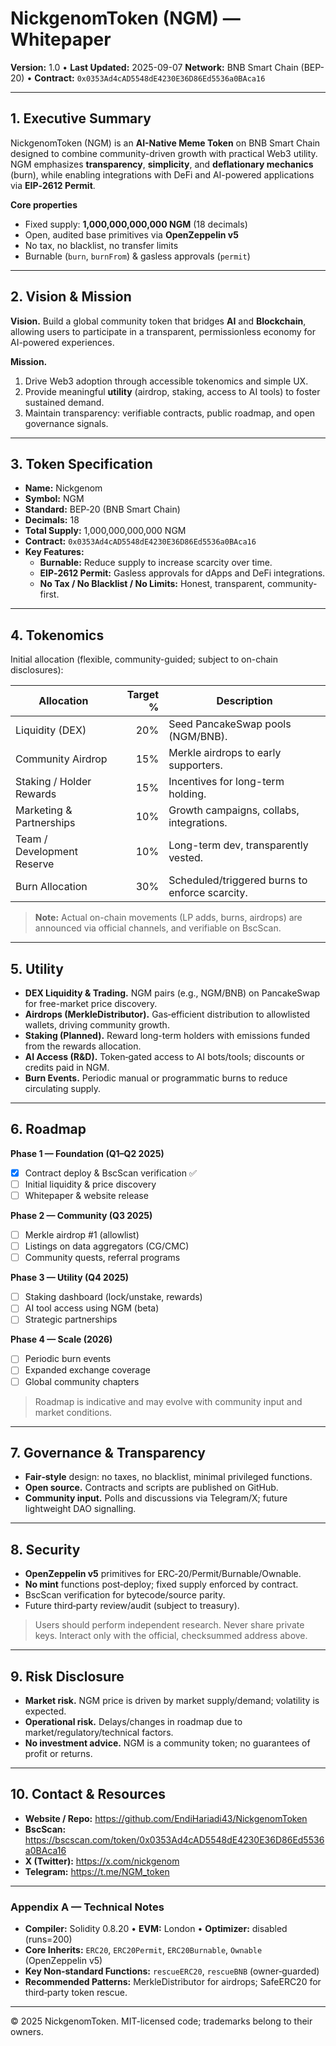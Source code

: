 # NickgenomToken (NGM) — Whitepaper

**Version:** 1.0 • **Last Updated:** 2025-09-07
**Network:** BNB Smart Chain (BEP-20) • **Contract:** `0x0353Ad4cAD5548dE4230E36D86Ed5536a0BAca16`

---

## 1. Executive Summary
NickgenomToken (NGM) is an **AI-Native Meme Token** on BNB Smart Chain designed to combine community-driven growth with practical Web3 utility. NGM emphasizes **transparency**, **simplicity**, and **deflationary mechanics** (burn), while enabling integrations with DeFi and AI-powered applications via **EIP‑2612 Permit**.

**Core properties**
- Fixed supply: **1,000,000,000,000 NGM** (18 decimals)
- Open, audited base primitives via **OpenZeppelin v5**
- No tax, no blacklist, no transfer limits
- Burnable (`burn`, `burnFrom`) & gasless approvals (`permit`)

---

## 2. Vision & Mission
**Vision.** Build a global community token that bridges **AI** and **Blockchain**, allowing users to participate in a transparent, permissionless economy for AI-powered experiences.

**Mission.**
1) Drive Web3 adoption through accessible tokenomics and simple UX.  
2) Provide meaningful **utility** (airdrop, staking, access to AI tools) to foster sustained demand.  
3) Maintain transparency: verifiable contracts, public roadmap, and open governance signals.  

---

## 3. Token Specification
- **Name:** Nickgenom
- **Symbol:** NGM
- **Standard:** BEP‑20 (BNB Smart Chain)
- **Decimals:** 18
- **Total Supply:** 1,000,000,000,000 NGM
- **Contract:** `0x0353Ad4cAD5548dE4230E36D86Ed5536a0BAca16`
- **Key Features:**
  - **Burnable:** Reduce supply to increase scarcity over time.
  - **EIP‑2612 Permit:** Gasless approvals for dApps and DeFi integrations.
  - **No Tax / No Blacklist / No Limits:** Honest, transparent, community-first.

---

## 4. Tokenomics
Initial allocation (flexible, community-guided; subject to on-chain disclosures):

| Allocation                      | Target % | Description |
|---------------------------------|---------:|-------------|
| Liquidity (DEX)                 | 20%      | Seed PancakeSwap pools (NGM/BNB). |
| Community Airdrop               | 15%      | Merkle airdrops to early supporters. |
| Staking / Holder Rewards        | 15%      | Incentives for long-term holding. |
| Marketing & Partnerships        | 10%      | Growth campaigns, collabs, integrations. |
| Team / Development Reserve      | 10%      | Long-term dev, transparently vested. |
| Burn Allocation                 | 30%      | Scheduled/triggered burns to enforce scarcity. |

> **Note:** Actual on-chain movements (LP adds, burns, airdrops) are announced via official channels, and verifiable on BscScan.

---

## 5. Utility
- **DEX Liquidity & Trading.** NGM pairs (e.g., NGM/BNB) on PancakeSwap for free-market price discovery.  
- **Airdrops (MerkleDistributor).** Gas‑efficient distribution to allowlisted wallets, driving community growth.  
- **Staking (Planned).** Reward long-term holders with emissions funded from the rewards allocation.  
- **AI Access (R&D).** Token‑gated access to AI bots/tools; discounts or credits paid in NGM.  
- **Burn Events.** Periodic manual or programmatic burns to reduce circulating supply.  

---

## 6. Roadmap

**Phase 1 — Foundation (Q1–Q2 2025)**  
- [x] Contract deploy & BscScan verification ✅ <!-- ROADMAP:VERIFY -->
- [ ] Initial liquidity & price discovery <!-- ROADMAP:LIQ -->
- [ ] Whitepaper & website release <!-- ROADMAP:WHITEPAPER -->

**Phase 2 — Community (Q3 2025)**  
- [ ] Merkle airdrop #1 (allowlist) <!-- ROADMAP:AIRDROP -->
- [ ] Listings on data aggregators (CG/CMC) <!-- ROADMAP:LISTINGS -->
- [ ] Community quests, referral programs <!-- ROADMAP:QUESTS -->

**Phase 3 — Utility (Q4 2025)**  
- [ ] Staking dashboard (lock/unstake, rewards) <!-- ROADMAP:STAKING -->
- [ ] AI tool access using NGM (beta) <!-- ROADMAP:AI -->
- [ ] Strategic partnerships <!-- ROADMAP:PARTNERS -->

**Phase 4 — Scale (2026)**  
- [ ] Periodic burn events <!-- ROADMAP:BURN -->
- [ ] Expanded exchange coverage <!-- ROADMAP:CEX -->
- [ ] Global community chapters <!-- ROADMAP:COMMUNITY -->

> Roadmap is indicative and may evolve with community input and market conditions.

---

## 7. Governance & Transparency
- **Fair‑style** design: no taxes, no blacklist, minimal privileged functions.  
- **Open source.** Contracts and scripts are published on GitHub.  
- **Community input.** Polls and discussions via Telegram/X; future lightweight DAO signalling.  

---

## 8. Security
- **OpenZeppelin v5** primitives for ERC‑20/Permit/Burnable/Ownable.  
- **No mint** functions post‑deploy; fixed supply enforced by contract.  
- BscScan verification for bytecode/source parity.  
- Future third‑party review/audit (subject to treasury).  

> Users should perform independent research. Never share private keys. Interact only with the official, checksummed address above.

---

## 9. Risk Disclosure
- **Market risk.** NGM price is driven by market supply/demand; volatility is expected.  
- **Operational risk.** Delays/changes in roadmap due to market/regulatory/technical factors.  
- **No investment advice.** NGM is a community token; no guarantees of profit or returns.

---

## 10. Contact & Resources
- **Website / Repo:** https://github.com/EndiHariadi43/NickgenomToken  
- **BscScan:** https://bscscan.com/token/0x0353Ad4cAD5548dE4230E36D86Ed5536a0BAca16  
- **X (Twitter):** https://x.com/nickgenom  
- **Telegram:** https://t.me/NGM_token

---

### Appendix A — Technical Notes
- **Compiler:** Solidity 0.8.20 • **EVM:** London • **Optimizer:** disabled (runs=200)  
- **Core Inherits:** `ERC20`, `ERC20Permit`, `ERC20Burnable`, `Ownable` (OpenZeppelin v5)  
- **Key Non‑standard Functions:** `rescueERC20`, `rescueBNB` (owner‑guarded)  
- **Recommended Patterns:** MerkleDistributor for airdrops; SafeERC20 for third‑party token rescue.

---

© 2025 NickgenomToken. MIT-licensed code; trademarks belong to their owners.
